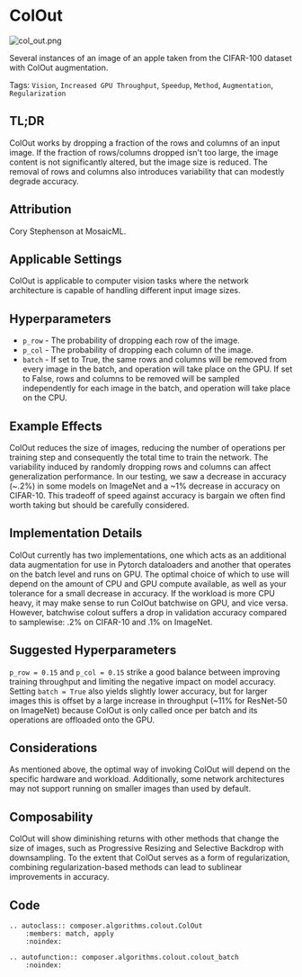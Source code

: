 # ColOut

![col_out.png](https://storage.googleapis.com/docs.mosaicml.com/images/methods/col_out.png)

Several instances of an image of an apple taken from the CIFAR-100 dataset with ColOut augmentation.

Tags: `Vision`, `Increased GPU Throughput`, `Speedup`, `Method`, `Augmentation`, `Regularization`

## TL;DR

ColOut works by dropping a fraction of the rows and columns of an input image. If the fraction of rows/columns dropped isn't too large, the image content is not significantly altered, but the image size is reduced. The removal of rows and columns also introduces variability that can modestly degrade accuracy.

## Attribution

Cory Stephenson at MosaicML.

## Applicable Settings

ColOut is applicable to computer vision tasks where the network architecture is capable of handling different input image sizes.

## Hyperparameters

- `p_row` - The probability of dropping each row of the image.
- `p_col` - The probability of dropping each column of the image.
- `batch` - If set to True, the same rows and columns will be removed from every image in the batch, and operation will take place on the GPU. If set to False, rows and columns to be removed will be sampled independently for each image in the batch, and operation will take place on the CPU.

## Example Effects

ColOut reduces the size of images, reducing the number of operations per training step and consequently the total time to train the network. The variability induced by randomly dropping rows and columns can affect generalization performance. In our testing, we saw a decrease in accuracy (~.2%) in some models on ImageNet and a ~1% decrease in accuracy on CIFAR-10. This tradeoff of speed against accuracy is bargain we often find worth taking but should be carefully considered.

## Implementation Details

ColOut currently has two implementations, one which acts as an additional data augmentation for use in Pytorch dataloaders and another that operates on the batch level and runs on GPU. The optimal choice of which to use will depend on the amount of CPU and GPU compute available, as well as your tolerance for a small decrease in accuracy. If the workload is more CPU heavy, it may make sense to run ColOut batchwise on GPU, and vice versa. However, batchwise colout suffers a drop in validation accuracy compared to samplewise: .2% on CIFAR-10 and .1% on ImageNet.

## Suggested Hyperparameters

`p_row = 0.15` and `p_col = 0.15` strike a good balance between improving training throughput and limiting the negative impact on model accuracy. Setting `batch = True` also yields slightly lower accuracy, but for larger images this is offset by a large increase in throughput (~11% for ResNet-50 on ImageNet) because ColOut is only called once per batch and its operations are offloaded onto the GPU.

## Considerations

As mentioned above, the optimal way of invoking ColOut will depend on the specific hardware and workload. Additionally, some network architectures may not support running on smaller images than used by default.

## Composability

ColOut will show diminishing returns with other methods that change the size of images, such as Progressive Resizing and Selective Backdrop with downsampling. To the extent that ColOut serves as a form of regularization, combining regularization-based methods can lead to sublinear improvements in accuracy.

## Code

```{eval-rst}
.. autoclass:: composer.algorithms.colout.ColOut
    :members: match, apply
    :noindex:

.. autofunction:: composer.algorithms.colout.colout_batch
    :noindex:
```

